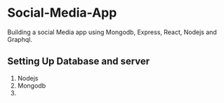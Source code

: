 # Social-Media-App

Building a social Media app using Mongodb, Express, React, Nodejs and Graphql.

## Setting Up Database and server

1. Nodejs
2. Mongodb
3.
